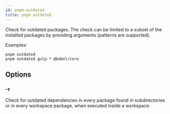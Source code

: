 ```yaml
---
id: pnpm-outdated
title: pnpm outdated
---
```


Check for outdated packages. The check can be limited to a subset of the installed
packages by providing arguments (patterns are supported).

Examples:

```
pnpm outdated
pnpm outdated gulp-* @babel/core
```

## Options

### -r

Check for outdated dependencies in every package found in subdirectories
or in every workspace package, when executed inside a workspace.
